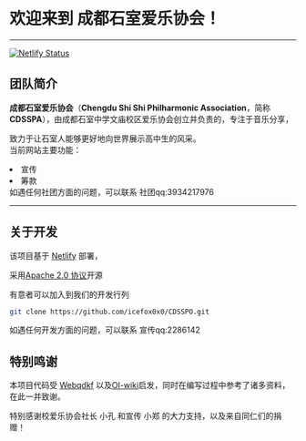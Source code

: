 # 欢迎来到  **成都石室爱乐协会**！

*  *  *
[![Netlify Status](https://api.netlify.com/api/v1/badges/1d8e4760-398e-4de5-b058-3c9676885692/deploy-status)](https://app.netlify.com/projects/cdsspa/deploys)
## 团队简介
**成都石室爱乐协会**（**Chengdu Shi Shi Philharmonic Association**，简称**CDSSPA**），由成都石室中学文庙校区爱乐协会创立并负责的，专注于音乐分享，

致力于让石室人能够更好地向世界展示高中生的风采。
<br>当前网站主要功能：
<li>宣传</li>
<li>筹款</li>
如遇任何社团方面的问题，可以联系 社团qq:3934217976

*  *  *

## 关于开发
该项目基于 [Netlify](https://www.netlify.com/) 部署，

采用[Apache 2.0 协议](https://www.apache.org/licenses/LICENSE-2.0.html)开源

有意者可以加入到我们的开发行列
```bash
git clone https://github.com/icefox0x0/CDSSPO.git
```
如遇任何开发方面的问题，可以联系 宣传qq:2286142


## 特别鸣谢
本项目代码受 [Webqdkf](http://www.webqdkf.com) 以及[OI-wiki](https://github.com/OI-wiki/OI-wiki/)启发，同时在编写过程中参考了诸多资料，在此一并致谢。

特别感谢校爱乐协会社长 小孔 和宣传 小郑 的大力支持，以及来自同仁们的捐赠！



